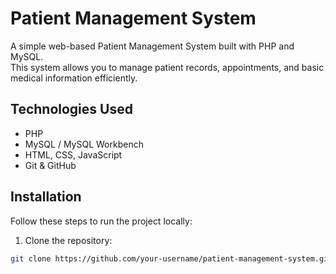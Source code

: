 # Patient Management System

A simple web-based Patient Management System built with PHP and MySQL.  
This system allows you to manage patient records, appointments, and basic medical information efficiently.

## Technologies Used

- PHP
- MySQL / MySQL Workbench
- HTML, CSS, JavaScript
- Git & GitHub

## Installation

Follow these steps to run the project locally:

1. Clone the repository:
```bash
git clone https://github.com/your-username/patient-management-system.git
